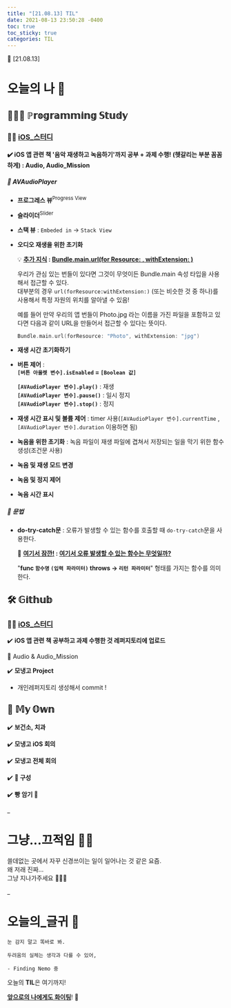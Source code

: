 ```yaml
---
title: "[21.08.13] TIL"
date: 2021-08-13 23:50:28 -0400
toc: true
toc_sticky: true
categories: TIL
---
```


📝 [21.08.13]

# 오늘의 나 💭

## 👩🏻‍💻 ℙ𝕣𝕠𝕘𝕣𝕒𝕞𝕞𝕚𝕟𝕘 𝕊𝕥𝕦𝕕𝕪    

### ☝🏻 <u>iOS_스터디</u>

#### ✔️ iOS 앱 관련 책 '음악 재생하고 녹음하기'까지 공부 + 과제 수행! (헷갈리는 부분 꼼꼼하게) : Audio, Audio_Mission 

##### 📑 **AVAudioPlayer**
- **프로그레스 뷰**<sup>Progress View</sup>
	
- **슬라이더**<sup>Slider</sup>
		
- **스택 뷰** : `Embeded in` → `Stack View`

- **오디오 재생을 위한 초기화** 

	<div class="notice--primary" markdown="1">
	💡 <strong><u>추가 지식</u> : <u>Bundle.main.url(for Resource: , withExtension: )</u></strong>    
	    
	우리가 관심 있는 번들이 있다면 그것이 무엇이든 Bundle.main 속성 타입을 사용해서 접근할 수 있다.     
	대부분의 경우 <code>url(forResource:withExtension:)</code> (또는 비슷한 것 중 하나)를 사용해서 특정 자원의 위치를 알아낼 수 있음!      
	
	예를 들어 만약 우리의 앱 번들이 Photo.jpg 라는 이름을 가진 파일을 포함하고 있다면 다음과 같이 URL을 만들어서 접근할 수 있다는 뜻이다.     
		
	```swift    
	Bundle.main.url(forResource: "Photo", withExtension: "jpg") 
	```    
  </div>


- **재생 시간 초기화하기**   

- **버튼 제어** :    
	**`[버튼 아울렛 변수].isEnabled` = `[Boolean 값]`**    
	
  **`[AVAudioPlayer 변수].play()`** : 재생   
  **`[AVAudioPlayer 변수].pause()`** : 일시 정지   
  **`[AVAudioPlayer 변수].stop()`** : 정지   		
  
- **재생 시간 표시 및 볼륨 제어** : timer 사용(`[AVAudioPlayer 변수].currentTime` , `[AVAudioPlayer 변수].duration` 이용하면 됨)    

- **녹음을 위한 초기화** : 녹음 파일이 재생 파일에 겹쳐서 저장되는 일을 막기 위한 함수 생성(조건문 사용)    

- **녹음 및 재생 모드 변경**    

- **녹음 및 정지 제어**

-  **녹음 시간 표시**

##### 📑 문법
- **do-try-catch문** : 오류가 발생할 수 있는 함수를 호출할 때 `do-try-catch`문을 사용한다.    

	<div class="notice--primary" markdown="1">
	🌟 <strong><u>여기서 잠깐!</u> : <u>여기서 오류 발생할 수 있는 함수는 무엇일까?</u></strong>      
    
	"<strong>func <code>함수명</code> <code>(입력 파라미터)</code> throws -> <code>리턴 파라미터</code></strong>" 형태를 가지는 함수를 의미한다.       
	</div> 


## 🛠️ 𝔾𝕚𝕥𝕙𝕦𝕓  	

### ☝🏻 <u>iOS_스터디</u>

✔️ **iOS 앱 관련 책 공부하고 과제 수행한 것 레퍼지토리에 업로드**     

 📁 Audio & Audio_Mission

✔️ **모냉고 Project**     

- 개인레퍼지토리 생성해서 commit !



## 🌝 𝕄𝕪 𝕆𝕨𝕟   

✔️ **보건소, 치과** 

✔️ **모냉고 iOS 회의**              

✔️ **모냉고 전체 회의**     

✔️ **🤫 구성**     

✔️ **빵 암기 🥖**     

_
  
# 그냥...끄적임 ✍🏻

쓸데없는 곳에서 자꾸 신경쓰이는 일이 일어나는 것 같은 요즘.      
왜 저래 진짜...        
그냥 지나가주세요 🙅🏻‍♀️       

_

# 오늘의_글귀 📄

	눈 감지 말고 똑바로 봐.
	
	두려움의 실체는 생각과 다를 수 있어,
	
	- Finding Nemo 중


<div class="notice--primary" markdown="1">
오늘의 <strong>TIL</strong>은 여기까지!     
      
<strong><u>앞으로의 나에게도 화이팅</u></strong>! 🌸 
</div>
